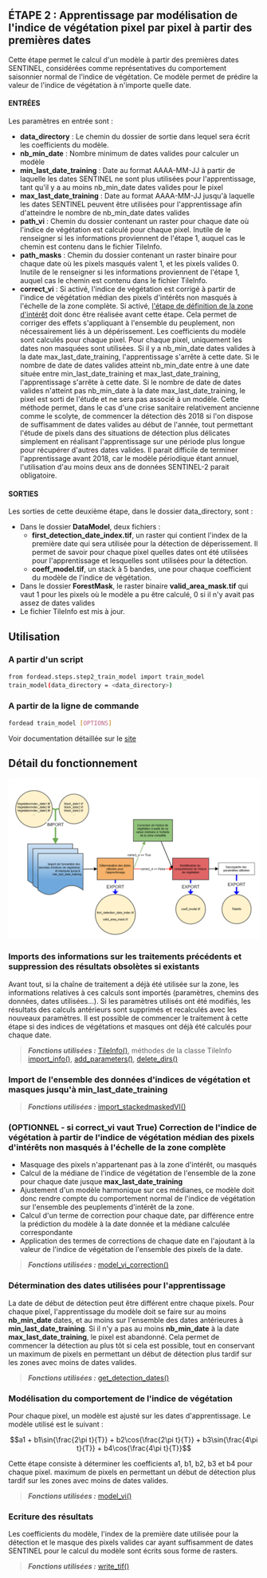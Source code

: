 ## ÉTAPE 2 : Apprentissage par modélisation de l'indice de végétation pixel par pixel à partir des premières dates
Cette étape permet le calcul d'un modèle à partir des premières dates SENTINEL, considérées comme représentatives du comportement saisonnier normal de l'indice de végétation. Ce modèle permet de prédire la valeur de l'indice de végétation à n'importe quelle date.

#### ENTRÉES
Les paramètres en entrée sont :
- **data_directory** : Le chemin du dossier de sortie dans lequel sera écrit les coefficients du modèle.
- **nb_min_date** : Nombre minimum de dates valides pour calculer un modèle
- **min_last_date_training** : Date au format AAAA-MM-JJ à partir de laquelle les dates SENTINEL ne sont plus utilisées pour l'apprentissage, tant qu'il y a au moins nb_min_date dates valides pour le pixel
- **max_last_date_training** : Date au format AAAA-MM-JJ jusqu'à laquelle les dates SENTINEL peuvent être utilisées pour l'apprentissage afin d'atteindre le nombre de nb_min_date dates valides
- **path_vi** : Chemin du dossier contenant un raster pour chaque date où l'indice de végétation est calculé pour chaque pixel. Inutile de le renseigner si les informations proviennent de l'étape 1, auquel cas le chemin est contenu dans le fichier TileInfo.
- **path_masks** : Chemin du dossier contenant un raster binaire pour chaque date où les pixels masqués valent 1, et les pixels valides 0. Inutile de le renseigner si les informations proviennent de l'étape 1, auquel cas le chemin est contenu dans le fichier TileInfo.
- **correct_vi** : Si activé, l'indice de végétation est corrigé à partir de l'indice de végétation médian des pixels d'intérêts non masqués à l'échelle de la zone complète. Si activé, [l'étape de définition de la zone d'intérêt](https://fordead.gitlab.io/fordead_package/docs/user_guides/04_compute_forest_mask/) doit donc être réalisée avant cette étape. Cela permet de corriger des effets s'appliquant à l'ensemble du peuplement, non nécessairement liés à un dépérissement.
Les coefficients du modèle sont calculés pour chaque pixel. Pour chaque pixel, uniquement les dates non masquées sont utilisées. Si il y a nb_min_date dates valides à la date max_last_date_training, l'apprentissage s'arrête à cette date. Si le nombre de date de dates valides atteint nb_min_date entre à une date située entre min_last_date_training et max_last_date_training, l'apprentissage s'arrête à cette date. Si le nombre de date de dates valides n'atteint pas nb_min_date à la date max_last_date_training, le pixel est sorti de l'étude et ne sera pas associé à un modèle.
Cette méthode permet, dans le cas d'une crise sanitaire relativement ancienne comme le scolyte, de commencer la détection dès 2018 si l'on dispose de suffisamment de dates valides au début de l'année, tout permettant l'étude de pixels dans des situations de détection plus délicates simplement en réalisant l'apprentissage sur une période plus longue pour récupérer d'autres dates valides. Il parait difficile de terminer l'apprentissage avant 2018, car le modèle périodique étant annuel, l'utilisation d'au moins deux ans de données SENTINEL-2 parait obligatoire.

#### SORTIES
Les sorties de cette deuxième étape, dans le dossier data_directory, sont :
- Dans le dossier **DataModel**, deux fichiers :
    - **first_detection_date_index.tif**, un raster qui contient l'index de la première date qui sera utilisée pour la détection de déperissement. Il permet de savoir pour chaque pixel quelles dates ont été utilisées pour l'apprentissage et lesquelles sont utilisées pour la détection.
    - **coeff_model.tif**, un stack à 5 bandes, une pour chaque coefficient du modèle de l'indice de végétation.
- Dans le dossier **ForestMask**, le raster binaire **valid_area_mask.tif** qui vaut 1 pour les pixels où le modèle a pu être calculé, 0 si il n'y avait pas assez de dates valides
- Le fichier TileInfo est mis à jour.

## Utilisation
### A partir d'un script

```bash
from fordead.steps.step2_train_model import train_model
train_model(data_directory = <data_directory>)
```

### A partir de la ligne de commande

```bash
fordead train_model [OPTIONS]
```

Voir documentation détaillée sur le [site](https://fordead.gitlab.io/fordead_package/docs/cli/#fordead-train_model)

## Détail du fonctionnement

![Diagramme_step2](Diagrams/Diagramme_step2.png "Diagramme_step2")

### Imports des informations sur les traitements précédents et suppression des résultats obsolètes si existants
Avant tout, si la chaîne de traitement a déjà été utilisée sur la zone, les informations relatives à ces calculs sont importés (paramètres, chemins des données, dates utilisées...). Si les paramètres utilisés ont été modifiés, les résultats des calculs antérieurs sont supprimés et recalculés avec les nouveaux paramètres. Il est possible de commencer le traitement à cette étape si des indices de végétations et masques ont déjà été calculés pour chaque date.
> **_Fonctions utilisées :_** [TileInfo()](https://fordead.gitlab.io/fordead_package/reference/fordead/ImportData/#tileinfo), méthodes de la classe TileInfo [import_info()](https://fordead.gitlab.io/fordead_package/reference/fordead/ImportData/#import_info), [add_parameters()](https://fordead.gitlab.io/fordead_package/reference/fordead/ImportData/#add_parameters), [delete_dirs()](https://fordead.gitlab.io/fordead_package/reference/fordead/ImportData/#delete_dirs)

### Import de l'ensemble des données d'indices de végétation et masques jusqu'à **min_last_date_training**
> **_Fonctions utilisées :_** [import_stackedmaskedVI()](https://fordead.gitlab.io/fordead_package/reference/fordead/ImportData/#import_stackedmaskedvi)

### (OPTIONNEL - si **correct_vi** vaut True) Correction de l'indice de végétation à partir de l'indice de végétation médian des pixels d'intérêts non masqués à l'échelle de la zone complète
- Masquage des pixels n'appartenant pas à la zone d'intérêt, ou masqués
- Calcul de la médiane de l'indice de végétation de l'ensemble de la zone pour chaque date jusque **max_last_date_training**
- Ajustement d'un modèle harmonique sur ces médianes, ce modèle doit donc rendre compte du comportement normal de l'indice de végétation sur l'ensemble des peuplements d'intérêt de la zone.
- Calcul d'un terme de correction pour chaque date, par différence entre la prédiction du modèle à la date donnée et la médiane calculée correspondante
- Application des termes de corrections de chaque date en l'ajoutant à la valeur de l'indice de végétation de l'ensemble des pixels de la date.
> **_Fonctions utilisées :_** [model_vi_correction()](https://fordead.gitlab.io/fordead_package/reference/fordead/ModelVegetationIndex/#model_vi_correction)

### Détermination des dates utilisées pour l'apprentissage
La date de début de détection peut être différent entre chaque pixels. Pour chaque pixel, l'apprentissage du modèle doit se faire sur au moins **nb_min_date** dates, et au moins sur l'ensemble des dates antérieures à **min_last_date_training**. Si il n'y a pas au moins **nb_min_date** à la date **max_last_date_training**, le pixel est abandonné. Cela permet de commencer la détection au plus tôt si cela est possible, tout en conservant un maximum de pixels en permettant un début de détection plus tardif sur les zones avec moins de dates valides.
> **_Fonctions utilisées :_** [get_detection_dates()](https://fordead.gitlab.io/fordead_package/reference/fordead/ModelVegetationIndex/#get_detection_dates)

### Modélisation du comportement de l'indice de végétation
Pour chaque pixel, un modèle est ajusté sur les dates d'apprentissage. Le modèle utilisé est le suivant :
```math
a1 + b1\sin{\frac{2\pi t}{T}} + b2\cos{\frac{2\pi t}{T}} + b3\sin{\frac{4\pi t}{T}} + b4\cos{\frac{4\pi t}{T}}
```
Cette étape consiste à déterminer les coefficients a1, b1, b2, b3 et b4 pour chaque pixel.
maximum de pixels en permettant un début de détection plus tardif sur les zones avec moins de dates valides.
> **_Fonctions utilisées :_** [model_vi()](https://fordead.gitlab.io/fordead_package/reference/fordead/ModelVegetationIndex/#model_vi)

 ### Ecriture des résultats
Les coefficients du modèle, l'index de la première date utilisée pour la détection et le masque des pixels valides car ayant suffisamment de dates SENTINEL pour le calcul du modèle sont écrits sous forme de rasters.
 > **_Fonctions utilisées :_** [write_tif()](https://fordead.gitlab.io/fordead_package/reference/fordead/writing_data/#write_tif)
